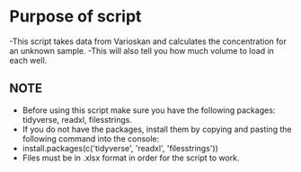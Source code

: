 # Purpose of script
-This script takes data from Varioskan and calculates the concentration for an unknown sample.
-This will also tell you how much volume to load in each well.


## NOTE
- Before using this script make sure you have the following packages: tidyverse, readxl, filesstrings.
- If you do not have the packages, install them by copying and pasting the following command into the console:
- install.packages(c('tidyverse', 'readxl', 'filesstrings'))
- Files must be in .xlsx format in order for the script to work.
